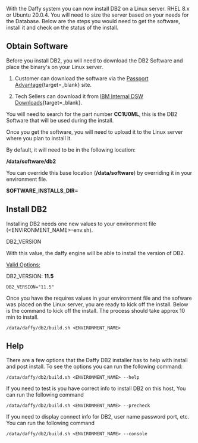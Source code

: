<script>
  document.title = "Supporting Software - DB2";
</script>
With the Daffy system you can now install DB2 on a Linux server.  RHEL 8.x or Ubuntu 20.0.4. You will need to size the server based on your needs for the Database.   Below are the steps you would need to get the software, install it and check on the status of the install.

## Obtain Software

Before you install DB2, you will need to download the DB2 Software and place the binary's on your Linux server.

1)   Customer can download the software via the [Passport Advantage](https://%20https//www.ibm.com/software/passportadvantage/pao_customer.html){target=_blank} site.

2)  Tech Sellers can download it from [IBM Internal DSW Downloads](https://w3.ibm.com/software/xl/download/ticket.wss){target=_blank}.



You will need to search for the part number **CC1U0ML**, this is the DB2 Software that will be used during the install.

Once you get the software, you will need to upload it to the Linux server where you plan to install it.

By default, it will need to be in the following location:

**/data/software/db2**



You can override this base location (**/data/software**) by overriding it in your environment file.

**SOFTWARE_INSTALLS_DIR=**

## Install DB2

Installing DB2 needs one new values to your environment file (<ENVIRONMENT_NAME>-env.sh).

DB2_VERSION

With this value, the daffy engine will be able to install the version of DB2.

<u>Valid Options:</u>

DB2_VERSION:
**11.5**

```
DB2_VERSION="11.5"
```

Once you have the requires values in your environment file and the sofware was placed on the Linux server, you are ready to kick off the install.  Below is the command to kick off the install.  The process should take approx 10 min to install.

```
/data/daffy/db2/build.sh <ENVIRONMENT_NAME>
```
## Help
There are a few options that the Daffy DB2 installer has to help with install and post install.  To see the options you can run the following command:

```
/data/daffy/db2/build.sh <ENVIRONMENT_NAME> --help
```
If you need to test is you have correct info to install DB2 on this host,  You can run the following command

```
/data/daffy/db2/build.sh <ENVIRONMENT_NAME> --precheck
```
If you need to display connect info for DB2, user name password port, etc.  You can run the following command
```
/data/daffy/db2/build.sh <ENVIRONMENT_NAME> --console
```
